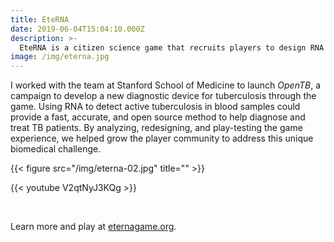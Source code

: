 ```yaml
---
title: EteRNA
date: 2019-06-04T15:04:10.000Z
description: >-
  EteRNA is a citizen science game that recruits players to design RNA molecules by solving puzzles. These designs are then synthesized in the lab and used for biomedical research.  
image: /img/eterna.jpg
---
```


I worked with the team at Stanford School of Medicine to launch *OpenTB*, a campaign to develop a new diagnostic device for tuberculosis through the game. Using RNA to detect active tuberculosis in blood samples could provide a fast, accurate, and open source method to help diagnose and treat TB patients. By analyzing, redesigning, and play-testing the game experience, we helped grow the player community to address this unique biomedical challenge.

{{< figure src="/img/eterna-02.jpg" title="" >}}

{{< youtube V2qtNyJ3KQg >}}

<br />

Learn more and play at [eternagame.org](https://eternagame.org).


